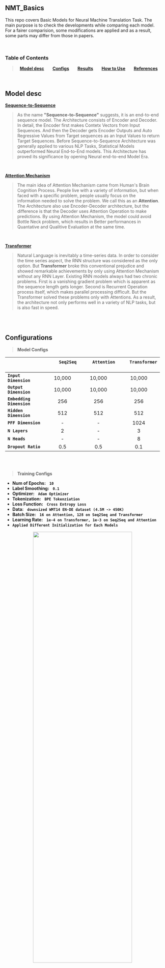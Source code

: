 ## NMT_Basics
This repo covers Basic Models for Neural Machine Translation Task.
The main purpose is to check the developments while comparing each model.
For a fairer comparision, some modifications are applied and as a result, some parts may differ from those in papers.

<br>

### Table of Contents
> &nbsp; **[Model desc](#model-desc)** &nbsp;&nbsp;&nbsp;&nbsp;&nbsp; **[Configs](#configurations)** &nbsp;&nbsp;&nbsp;&nbsp;&nbsp; **[Results](#results)** &nbsp;&nbsp;&nbsp;&nbsp;&nbsp; **[How to Use](#how-to-use)** &nbsp;&nbsp;&nbsp;&nbsp;&nbsp; **[References](#references)**
</br>


## Model desc

**[Sequence-to-Sequence](https://arxiv.org/abs/1409.3215)**
> As the name **"Sequence-to-Sequence"** suggests, it is an end-to-end sequence model.
The Architecture consists of Encoder and Decoder. In detail, the Encoder first makes Contetx Vectors from Input Sequences. 
And then the Decoder gets Encoder Outputs and Auto Regressive Values from Target sequences as an Input Values to return Target Sequences.
Before Sequence-to-Sequence Architecture was generally applied to various NLP Tasks, Statistical Models outperformed Neural End-to-End models.
This Architecture has proved its significance by opening Neural end-to-end Model Era.

<br>

**[Attention Mechanism](https://arxiv.org/abs/1409.0473)**
> The main idea of Attention Mechanism came from Human's Brain Cognition Process.
People live with a variety of information, but when faced with a specific problem, people usually focus on the information needed to solve the problem. We call this as an **Attention**.
The Architecture also use Encoder-Decoder architecture, but the difference is that the Decoder uses Attention Operation to make predictions.
By using Attention Mechanism, the model could avoid Bottle Neck problem, which results in Better performances in Quantative and Qualitive Evaluation at the same time.

<br>


**[Transformer](https://arxiv.org/abs/1706.03762)**
> Natural Language is inevitably a time-series data. In order to consider the time series aspect, the RNN structure was considered as the only option.
But **Transformer** broke this conventional prejudice and showed remarkable achievements by only using Attention Mechanism without any RNN Layer.
Existing RNN models always had two chronic problems. First is a vanishing gradient problem which is apparent as the sequence length gets longer. Second is Recurrent Operation process itself, which makes parallel processing difficult.
But the Transformer solved these problems only with Attentions. As a result, the architecture not only performs well in a variety of NLP tasks, but is also fast in speed.

<br>
<br>

## Configurations

> **Model Configs**

|  | &nbsp;&nbsp;&nbsp;&nbsp;&nbsp;&nbsp;&nbsp; `Seq2Seq` &nbsp;&nbsp;&nbsp;&nbsp;&nbsp;&nbsp;&nbsp; | &nbsp;&nbsp;&nbsp;&nbsp;&nbsp;&nbsp;&nbsp; `Attention` &nbsp;&nbsp;&nbsp;&nbsp;&nbsp;&nbsp;&nbsp; | &nbsp;&nbsp;&nbsp;&nbsp;&nbsp;&nbsp; `Transformer` &nbsp;&nbsp;&nbsp;&nbsp;&nbsp;&nbsp; |
| :--- | :---: | :---: | :---: |
| **`Input Dimension`** | 10,000 | 10,000 | 10,000 |
| **`Output Dimension`** | 10,000 | 10,000 | 10,000 |
| **`Embedding Dimension`** | 256 | 256 | 256 |
| **`Hidden Dimension`** | 512 | 512 | 512 |
| **`PFF Dimension`** | - | - | 1024 |
| **`N Layers`** | 2 | - | 3 |
| **`N Heads`** | - | - | 8 |
| **`Dropout Ratio`** | 0.5 | 0.5 | 0.1 |

<br>
<br>

> **Training Configs**

* **Num of Epochs:** &nbsp; **`10`** </br>
* **Label Smoothing:** &nbsp; **`0.1`** </br>
* **Optimizer:** &nbsp; **`Adam Optimizer`** </br>
* **Tokenization:** &nbsp; **`BPE Tokenziation`** </br>
* **Loss Function:** &nbsp; **`Cross Entropy Loss`** </br>
* **Data:** &nbsp; **`downsized WMT14 EN-DE dataset (4.5M -> 450K)`** </br>
* **Batch Size:** &nbsp; **`16 on Attention, 128 on Seq2Seq and Transformer`** </br>
* **Learning Rate:** &nbsp; **`1e-4 on Transformer, 1e-3 on Seq2Seq and Attention`** </br>
* **`Applied Different Initialization for Each Models`**

<center>
  <img src="https://user-images.githubusercontent.com/71929682/168110116-374d3ac9-48d6-41e3-a2ce-d216f2e76422.png" width="80%" height="60%">
</center>


<br>
<br>

## Results

> **Training Results**

<center>
  <img src="https://user-images.githubusercontent.com/71929682/189513608-2e6949e8-9718-4b15-b02d-12d8c71d3a61.png" width="90%" height="70%">
</center>

| | &nbsp;&nbsp;&nbsp;&nbsp;&nbsp; `Seq2Seq` &nbsp;&nbsp;&nbsp;&nbsp;&nbsp; | &nbsp;&nbsp;&nbsp; `Attention` &nbsp;&nbsp;&nbsp; | &nbsp;&nbsp; `Transformer` &nbsp;&nbsp; |
| :---: | :---: | :---: | :---: |
| &nbsp; **`Average Training time per Epoch`** &nbsp; | 2min 59sec | 8min 10sec | 44sec|


</br>

> **Test Results**

</br>
</br>

> **Inference Results**

<br>
<br>

## How to Use
**First clone git repo in your env**
```
git clone https://github.com/moon23k/NMT_Basic
```

<br>

**Download and Process Dataset via setup.py**
```
cd NMT_Basic
bash setup.py -downsize [True, False] -sort [True, False]
```

<br>

**Train models with "train.py" file (scheduler is optional)**
```
python3 train.py -model ['seq2seq', 'attention', 'transformer'] -scheduler ['constant', 'exponential', 'step', 'cosine_annealing_warm']
```

<br>

**Test trained models with "test.py" file**
```
python3 test.py -model ['seq2seq', 'attention', 'transformer']
```

<br>

**Test with user input sentence via trained models**
```
python3 inference.py -model ['seq2seq', 'attention', 'transformer']
```

<br>
<br>

## References
* [Sequence to Sequence Learning with Neural Networks](https://arxiv.org/abs/1409.3215)
* [Neural Machine Translation by Jointly Learning to Align and Translate](https://arxiv.org/abs/1409.0473)
* [Attention is all you need](https://arxiv.org/abs/1706.03762)
